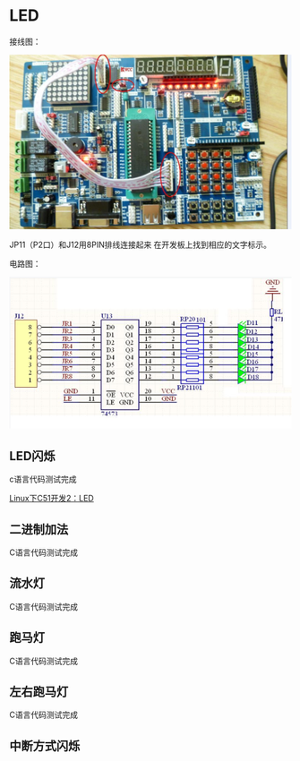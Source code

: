 # LED

接线图：

![接线图](./img/实际接线图.jpg)

JP11（P2口）和J12用8PIN排线连接起来
在开发板上找到相应的文字标示。

电路图：

![电路图](./img/led局部电路图.png)

## LED闪烁

c语言代码测试完成

<a href="https://feater.top/?p=216">Linux下C51开发2：LED</a>

## 二进制加法

C语言代码测试完成

## 流水灯

C语言代码测试完成

## 跑马灯

C语言代码测试完成

## 左右跑马灯

C语言代码测试完成

## 中断方式闪烁
